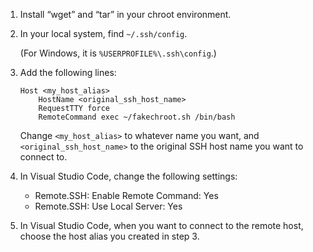 1. Install “wget” and “tar” in your chroot environment.

2. In your local system, find `~/.ssh/config`.

   (For Windows, it is `%USERPROFILE%\.ssh\config`.)

3. Add the following lines:

   ```etc
   Host <my_host_alias>
       HostName <original_ssh_host_name>
       RequestTTY force
       RemoteCommand exec ~/fakechroot.sh /bin/bash
   ```

   Change `<my_host_alias>` to whatever name you want, and `<original_ssh_host_name>` to the original SSH host name you want to connect to.

4. In Visual Studio Code, change the following settings:

   * Remote.SSH: Enable Remote Command: Yes
   * Remote.SSH: Use Local Server: Yes

5. In Visual Studio Code, when you want to connect to the remote host, choose the host alias you created in step 3.
